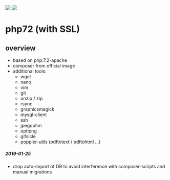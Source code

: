 [![](https://images.microbadger.com/badges/version/webstobe/php72.svg)](https://microbadger.com/images/webstobe/php72 "Get your own version badge on microbadger.com")
[![](https://images.microbadger.com/badges/image/webstobe/php72.svg)](https://microbadger.com/images/webstobe/php72 "Get your own image badge on microbadger.com")
# php72 (with SSL)

overview
------------

- based on php:7.2-apache
- composer from official image
- additional tools:
  - wget
  - nano
  - vim
  - git
  - unzip / zip
  - rsync
  - graphicsmagick
  - mysql-client
  - ssh
  - jpegoptim
  - optipng
  - gifsicle
  - poppler-utils (pdftotext / pdftohtml ...)

##### 2019-01-25 
- drop auto-import of DB to avoid interference with composer-scripts and manual migrations